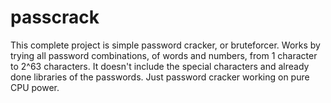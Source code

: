 # passcrack
This complete project is simple password cracker, or bruteforcer. Works by trying all password combinations, of words and numbers, from 1 character to 2^63 characters. It doesn't include the special characters and already done libraries of the passwords. Just password cracker working on pure CPU power.
